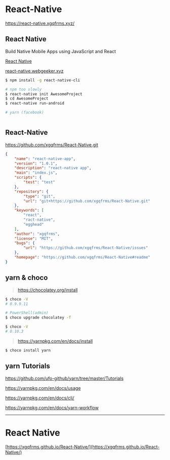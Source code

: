 # React-Native

https://react-native.xgqfrms.xyz/


## React Native

Build Native Mobile Apps using JavaScript and React

[React Native](https://facebook.github.io/react-native/)


[react-native.webgeeker.xyz](http://react-native.webgeeker.xyz/docs/getting-started.html)


```sh
$ npm install -g react-native-cli

# npm too slowly
$ react-native init AwesomeProject 
$ cd AwesomeProject
$ react-native run-android

# yarn (facebook)



``` 

## React-Native

https://github.com/xgqfrms/React-Native.git

```json
{
    "name": "react-native-app",
    "version": "1.0.1",
    "description": "react-native app",
    "main": "index.js",
    "scripts": {
        "test": "test"
    },
    "repository": {
        "type": "git",
        "url": "git+https://github.com/xgqfrms/React-Native.git"
    },
    "keywords": [
        "react",
        "ract-native",
        "egghead"
    ],
    "author": "xgqfrms",
    "license": "MIT",
    "bugs": {
        "url": "https://github.com/xgqfrms/React-Native/issues"
    },
    "homepage": "https://github.com/xgqfrms/React-Native#readme"
}
``` 


## yarn & choco

> https://chocolatey.org/install

```sh
$ choco -V
# 0.9.9.11

# PowerShell(admin)
$ choco upgrade chocolatey -f

$ choco -V
# 0.10.3
``` 

> https://yarnpkg.com/en/docs/install

```sh
$ choco install yarn
``` 

## yarn Tutorials

https://github.com/ufo-github/yarn/tree/master/Tutorials

https://yarnpkg.com/en/docs/usage

https://yarnpkg.com/en/docs/cli/

https://yarnpkg.com/en/docs/yarn-workflow


***

# React Native

[https://xgqfrms.github.io/React-Native/](https://xgqfrms.github.io/React-Native/)



